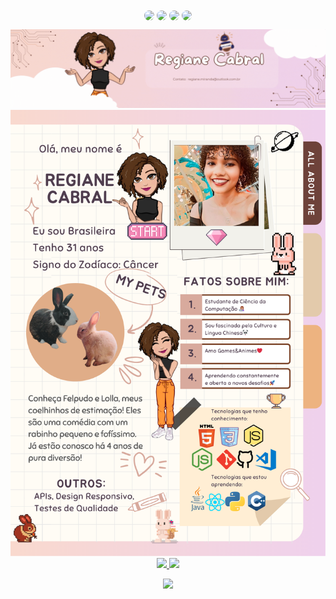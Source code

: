 
<div align="center">

 <div align="center">
<a href="https://instagram.com/giannycabral" target="_blank"><img src="https://img.shields.io/badge/-Instagram-%23E4405F?style=for-the-badge&logo=instagram&logoColor=white" align="center" style="border-radius: 30px" target="_blank"></a>
<a href="https://www.linkedin.com/in/regiane-jesus/" target="_blank"><img src="https://img.shields.io/badge/-LinkedIn-%230077B5?style=for-the-badge&logo=linkedin&logoColor=white" 
align="center" style="border-radius: 30px" target="_blank"></a>
 <a href="https://www.twitch.tv/giannycabral" target="_blank"><img src="https://img.shields.io/badge/Twitch-9146FF?style=for-the-badge&logo=twitch&logoColor=white" align="center" style="border-radius: 30px "target="_blank"></a>
 <a href="https://x.com/giannycabral" target="_blank"><img src="https://img.shields.io/badge/Twitter%20-000?style=for-the-badge&logo=x&logoColor=white" align="center" style="border-radius: 30px "target="_blank"></a>
  </br>
  
![Header](./assets/itsme.gif)
![body](./assets/aboutme.png)
<a href="https://github.com/giannycabral">
  <img height="200em" src="https://github-readme-stats.vercel.app/api?username=giannycabral&show_icons=true&theme=jolly&include_all_commits=true&count_private=true"/>
  <img height="200em" src="https://github-readme-stats.vercel.app/api/top-langs/?username=giannycabral&layout=compact&langs_count=7&theme=jolly"/>

![](https://komarev.com/ghpvc/?username=giannycabral&color=ff69b4)
